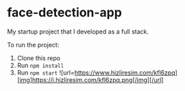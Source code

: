 # face-detection-app
My startup project that I developed as a full stack.

To run the project:

1. Clone this repo
2. Run `npm install`
2. Run `npm start`
![url=https://www.hizliresim.com/kfl6zpq][img]https://i.hizliresim.com/kfl6zpq.png[/img][/url]
